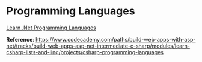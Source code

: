 # Programming Languages

[Learn .Net Programming Languages](https://www.youtube.com/watch?v=Vn6D1kEBWq0)

**Reference**: https://www.codecademy.com/paths/build-web-apps-with-asp-net/tracks/build-web-apps-asp-net-intermediate-c-sharp/modules/learn-csharp-lists-and-linq/projects/csharp-programming-languages
